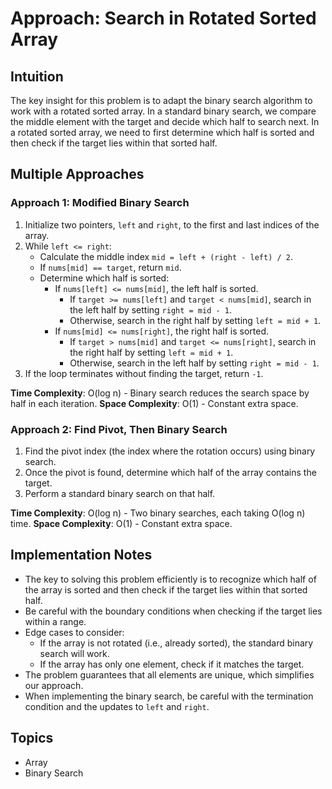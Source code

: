 # Approach: Search in Rotated Sorted Array

## Intuition
The key insight for this problem is to adapt the binary search algorithm to work with a rotated sorted array. In a standard binary search, we compare the middle element with the target and decide which half to search next. In a rotated sorted array, we need to first determine which half is sorted and then check if the target lies within that sorted half.

## Multiple Approaches

### Approach 1: Modified Binary Search
1. Initialize two pointers, `left` and `right`, to the first and last indices of the array.
2. While `left <= right`:
   - Calculate the middle index `mid = left + (right - left) / 2`.
   - If `nums[mid] == target`, return `mid`.
   - Determine which half is sorted:
     - If `nums[left] <= nums[mid]`, the left half is sorted.
       - If `target >= nums[left]` and `target < nums[mid]`, search in the left half by setting `right = mid - 1`.
       - Otherwise, search in the right half by setting `left = mid + 1`.
     - If `nums[mid] <= nums[right]`, the right half is sorted.
       - If `target > nums[mid]` and `target <= nums[right]`, search in the right half by setting `left = mid + 1`.
       - Otherwise, search in the left half by setting `right = mid - 1`.
3. If the loop terminates without finding the target, return `-1`.

**Time Complexity**: O(log n) - Binary search reduces the search space by half in each iteration.
**Space Complexity**: O(1) - Constant extra space.

### Approach 2: Find Pivot, Then Binary Search
1. Find the pivot index (the index where the rotation occurs) using binary search.
2. Once the pivot is found, determine which half of the array contains the target.
3. Perform a standard binary search on that half.

**Time Complexity**: O(log n) - Two binary searches, each taking O(log n) time.
**Space Complexity**: O(1) - Constant extra space.

## Implementation Notes
- The key to solving this problem efficiently is to recognize which half of the array is sorted and then check if the target lies within that sorted half.
- Be careful with the boundary conditions when checking if the target lies within a range.
- Edge cases to consider:
  - If the array is not rotated (i.e., already sorted), the standard binary search will work.
  - If the array has only one element, check if it matches the target.
- The problem guarantees that all elements are unique, which simplifies our approach.
- When implementing the binary search, be careful with the termination condition and the updates to `left` and `right`.

## Topics
- Array
- Binary Search
